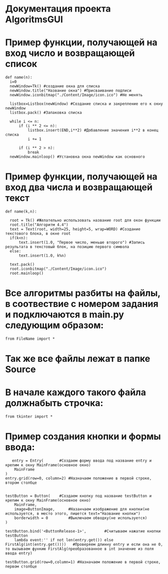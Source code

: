 # Документация проекта AlgoritmsGUI

# Пример функции, получающей на вход число и возвращающей список

    def name(n):
      i=0
      newWindow=Tk() #создание окна для списка
      newWindow.title("Название окна") #Присваивание подписи
      newWindow.iconbitmap("./Content/Image/icon.ico") #Не менять

      listbox=Listbox(newWindow) #Создание списка и закрепление его к окну newWindow
      listbox.pack() #Запаковка списка

      while i <= n:
          if (i ** 2 <= n):
              listbox.insert(END,i**2) #Добавление значения i**2 в конец списка
              i += 1

          if (i ** 2 > n):
              break
      newWindow.mainloop() #Установка окна newWindow как основного


# Пример функции, получающей на вход два числа и возвращающей текст
    
    def name(k,n):

      root = Tk() #Желательно использовать название root для окон функции
      root.title("Алгоритм 4.4")
      text = Text(root, width=25, height=5, wrap=WORD) #Создание текстового блока, в окне root
      if(k<n):
          text.insert(1.0, "Первое число, меньше второго") #Запись результата в текстовый блок, на позицию первого символа
      else:
          text.insert(1.0, k%n)

      text.pack()
      root.iconbitmap("./Content/Image/icon.ico")
      root.mainloop()
 
 
# Все алгоритмы разбиты на файлы, в соотвествие с номером задания и подключаются в main.py следующим образом:
    from FileName import *
# Так же все файлы лежат в папке Source
# В начале каждого такого файла должнабыть строчка:
    from tkinter import *


# Пример создания кнопки и формы ввода:
   
       entry = Entry(       #Создаем форму ввода под название entry и крепим к окну MainFrame(основное окно)
        MainFrame
    )
    entry.grid(row=0, column=2) #Назначаем положение в первой строке, втором столбце


    testButton = Button(    #Создаем кнопку под название testButton и крепим к окну MainFrame(основное окно)
        MainFrame,
        image=ButtonImage,      #Назанчаем изображение для кнопки(не используется, в место этого, пишется text="Название кнопки")
        borderwidth = 0         #Выключаем обводку(не используется)
    )

    testButton.bind('<ButtonRelease-1>',        #Считываем нажатие кнопки testButton
        lambda event:'' if not len(entry.get()) else  FirstAlg(int(entry.get())))   #Проверяем длинну entry и если она не 0, то вызываем функию FirstAlg(преобразованное в int значение из поля ввода entry)

    testButton.grid(row=0,column=1) #Назначаем положение в первой строке, первом столбце

